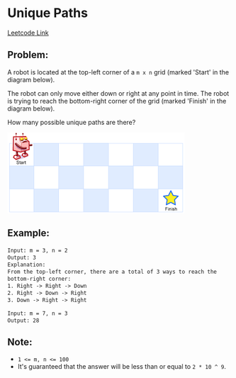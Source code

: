 
# Unique Paths
[Leetcode Link](https://leetcode.com/problems/unique-paths/)

## Problem:

A robot is located at the top-left corner of a `m x n` grid (marked 'Start' in the diagram below).

The robot can only move either down or right at any point in time. The robot is trying to reach the bottom-right corner of the grid (marked 'Finish' in the diagram below).

How many possible unique paths are there?

![Example Image](assets/robot_maze.png)

## Example:

```
Input: m = 3, n = 2
Output: 3
Explanation:
From the top-left corner, there are a total of 3 ways to reach the bottom-right corner:
1. Right -> Right -> Down
2. Right -> Down -> Right
3. Down -> Right -> Right
```
```
Input: m = 7, n = 3
Output: 28
```

## Note:

- `1 <= m, n <= 100`
- It's guaranteed that the answer will be less than or equal to `2 * 10 ^ 9`.